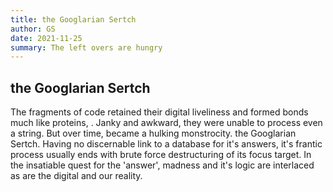 ```yaml
---
title: the Googlarian Sertch
author: GS
date: 2021-11-25
summary: The left overs are hungry
---
```


## the Googlarian Sertch

The fragments of code retained their digital liveliness and formed bonds much like proteins, .
Janky and awkward, they were unable to process  even a string.
But over time, became a hulking monstrocity.
the Googlarian Sertch.
Having no discernable link to a database for it's answers, it's frantic process
usually ends with brute force destructuring of its focus target.
In the insatiable quest for the 'answer', madness and it's logic
are interlaced as are the digital and our reality.
